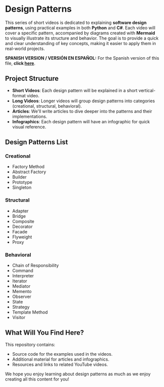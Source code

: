 
# Design Patterns

This series of short videos is dedicated to explaining **software design patterns**, using practical examples in both **Python** and **C#**. Each video will cover a specific pattern, accompanied by diagrams created with **Mermaid** to visually illustrate its structure and behavior. The goal is to provide a quick and clear understanding of key concepts, making it easier to apply them in real-world projects.

**SPANISH VERSION / VERSIÓN EN ESPAÑOL:** For the Spanish version of this file, **click [here](README_ES.md)**.


## Project Structure

- **Short Videos**: Each design pattern will be explained in a short vertical-format video.
- **Long Videos**: Longer videos will group design patterns into categories (creational, structural, behavioral).
- **Articles**: We'll write articles to dive deeper into the patterns and their implementations.
- **Infographics**: Each design pattern will have an infographic for quick visual reference.

## Design Patterns List

### Creational
- Factory Method
- Abstract Factory
- Builder
- Prototype
- Singleton

### Structural
- Adapter
- Bridge
- Composite
- Decorator
- Facade
- Flyweight
- Proxy

### Behavioral
- Chain of Responsibility
- Command
- Interpreter
- Iterator
- Mediator
- Memento
- Observer
- State
- Strategy
- Template Method
- Visitor

## What Will You Find Here?

This repository contains:
- Source code for the examples used in the videos.
- Additional material for articles and infographics.
- Resources and links to related YouTube videos.

We hope you enjoy learning about design patterns as much as we enjoy creating all this content for you!
